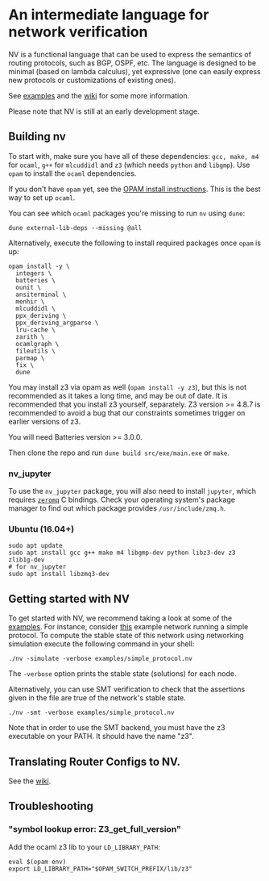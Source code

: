 # An intermediate language for network verification

NV is a functional language that can be used to express the semantics of
routing protocols, such as BGP, OSPF, etc. The language is designed to be
minimal (based on lambda calculus), yet expressive (one
can easily express new protocols or customizations of existing ones).

See [examples](https://github.com/princedpw/nv/tree/master/examples) and the
[wiki](https://github.com/princedpw/nv/wiki) for some more information.

Please note that NV is still at an early development stage.

## Building nv

To start with, make sure you have all of these dependencies: `gcc, make, m4` for `ocaml`, `g++` for `mlcuddidl` and `z3` (which needs `python` and `libgmp`).
Use `opam` to install the `ocaml` dependencies.

If you don't have `opam` yet, see the [OPAM install instructions](https://opam.ocaml.org/doc/Install.html).
This is the best way to set up `ocaml`.

You can see which `ocaml` packages you're missing to run `nv` using `dune`:

```
dune external-lib-deps --missing @all
```

Alternatively, execute the following to install required packages once `opam` is up:

```
opam install -y \
  integers \
  batteries \
  ounit \
  ansiterminal \
  menhir \
  mlcuddidl \
  ppx_deriving \
  ppx_deriving_argparse \
  lru-cache \
  zarith \
  ocamlgraph \
  fileutils \
  parmap \
  fix \
  dune
```

You may install z3 via opam as well (`opam install -y z3`), but this is not recommended
as it takes a long time, and may be out of date. It is recommended that you install
z3 yourself, separately. 
Z3 version >= 4.8.7 is recommended to avoid a bug that our constraints sometimes trigger on earlier versions of z3.

You will need Batteries version >= 3.0.0.

Then clone the repo and run `dune build src/exe/main.exe` or `make`.

### nv_jupyter

To use the `nv_jupyter` package, you will also need to install `jupyter`, which requires [`zeromq`](https://github.com/zeromq/libzmq) C bindings.
Check your operating system's package manager to find out which package provides `/usr/include/zmq.h`.

### Ubuntu (16.04+)

```
sudo apt update
sudo apt install gcc g++ make m4 libgmp-dev python libz3-dev z3 zlib1g-dev
# for nv_jupyter
sudo apt install libzmq3-dev
```

## Getting started with NV

To get started with NV, we recommend taking a look at some of the [examples](https://github.com/princedpw/nv/tree/master/examples). For instance, consider [this](https://github.com/NetworkVerification/nv/blob/master/examples/simple_protocol.nv) example network running a simple protocol. To compute the stable state of this network using networking simulation execute the following command in your shell:

```
./nv -simulate -verbose examples/simple_protocol.nv 
```

The `-verbose` option prints the stable state (solutions) for each node.

Alternatively, you can use SMT verification to check that the assertions given in the file are true of the network's stable state.

```
./nv -smt -verbose examples/simple_protocol.nv 
```

Note that in order to use the SMT backend, you must have the z3 executable on your PATH. It should have the name "z3".

## Translating Router Configs to NV.

See the [wiki](https://github.com/NetworkVerification/nv/wiki/Translating-Configurations).

## Troubleshooting

### "symbol lookup error: Z3_get_full_version"

Add the ocaml z3 lib to your `LD_LIBRARY_PATH`:

```
eval $(opam env)
export LD_LIBRARY_PATH="$OPAM_SWITCH_PREFIX/lib/z3"
```
